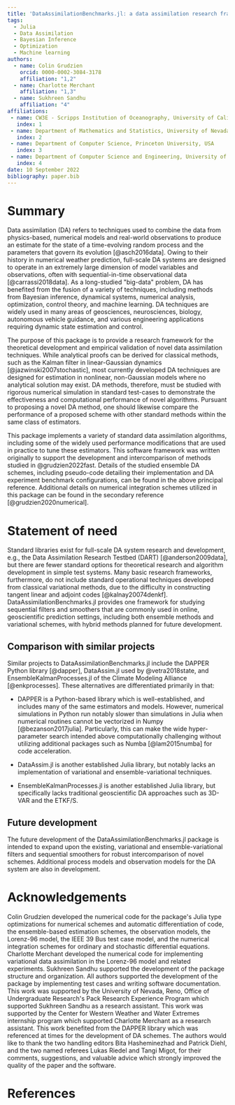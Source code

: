 ```yaml
---
title: 'DataAssimilationBenchmarks.jl: a data assimilation research framework.'
tags:
  - Julia
  - Data Assimilation
  - Bayesian Inference
  - Optimization
  - Machine learning
authors:
  - name: Colin Grudzien
    orcid: 0000-0002-3084-3178
    affiliation: "1,2"
  - name: Charlotte Merchant
    affiliation: "1,3"
  - name: Sukhreen Sandhu 
    affiliation: "4"
affiliations:
 - name: CW3E - Scripps Institution of Oceanography, University of California, San Diego, USA
   index: 1
 - name: Department of Mathematics and Statistics, University of Nevada, Reno, USA
   index: 2
 - name: Department of Computer Science, Princeton University, USA
   index: 3
 - name: Department of Computer Science and Engineering, University of Nevada, Reno, USA
   index: 4
date: 10 September 2022
bibliography: paper.bib
---
```


# Summary

Data assimilation (DA) refers to techniques used to combine the data from physics-based,
numerical models and real-world observations to produce an estimate for the state of a
time-evolving random process and the parameters that govern its evolution [@asch2016data]. 
Owing to their history in numerical weather prediction, full-scale DA systems are designed
to operate in an extremely large dimension of model variables and observations, often with
sequential-in-time observational data [@carrassi2018data]. As a long-studied "big-data"
problem, DA has benefited from the fusion of a variety of techniques, including methods
from Bayesian inference, dynamical systems, numerical analysis, optimization, control
theory, and machine learning. DA techniques are widely used in many
areas of geosciences, neurosciences, biology, autonomous vehicle guidance, and various
engineering applications requiring dynamic state estimation and control.

The purpose of this package is to provide a research framework for the theoretical
development and empirical validation of novel data assimilation techniques.
While analytical proofs can be derived for classical methods, such as the Kalman filter
in linear-Gaussian dynamics [@jazwinski2007stochastic], most currently developed DA
techniques are designed for estimation in nonlinear, non-Gaussian models where no
analytical solution may exist.  DA methods,
therefore, must be studied with rigorous numerical simulation in standard test-cases
to demonstrate the effectiveness and computational performance of novel algorithms.
Pursuant to proposing a novel DA method, one should likewise compare the performance
of a proposed scheme with other standard methods within the same class of estimators.

This package implements a variety of standard data assimilation algorithms,
including some of the widely used performance modifications that are used in
practice to tune these estimators. This software framework was written originally
to support the development and intercomparison of methods studied in @grudzien2022fast.
Details of the studied ensemble DA schemes, including pseudo-code detailing
their implementation and DA experiment benchmark configurations, can be found in
the above principal reference.  Additional details on numerical integration schemes
utilized in this package can be found in the secondary reference [@grudzien2020numerical].

# Statement of need

Standard libraries exist for full-scale DA system research and development, e.g.,
the Data Assimilation Research Testbed (DART) [@anderson2009data], but
there are fewer standard options for theoretical research and algorithm development in
simple test systems. Many basic research frameworks, furthermore, do not include
standard operational techniques developed from classical variational methods,
due to the difficulty in constructing tangent linear and adjoint codes [@kalnay20074denkf].
DataAssimilationBenchmarks.jl provides one framework for studying sequential filters
and smoothers that are commonly used in online, geoscientific prediction settings,
including both ensemble methods and variational schemes, with hybrid methods planned for
future development.

## Comparison with similar projects

Similar projects to DataAssimilationBenchmarks.jl include the DAPPER Python library
[@dapper], DataAssim.jl used by @vetra2018state, and
EnsembleKalmanProcesses.jl of the Climate Modeling Alliance [@enkprocesses].
These alternatives are differentiated primarily in that:

  * DAPPER is a Python-based library which is well-established, and includes many of the same
	estimators and models. However, numerical simulations in Python run notably slower than
	simulations in Julia when numerical routines cannot be vectorized in Numpy
	[@bezanson2017julia]. Particularly, this can make the wide hyper-parameter search
	intended above computationally challenging without utilizing additional packages such
	as Numba [@lam2015numba] for code acceleration.
	
  * DataAssim.jl is another established Julia library, but notably lacks an implementation
	of variational and ensemble-variational techniques.
	
  * EnsembleKalmanProcesses.jl is another established Julia library, but specifically lacks
	traditional geoscientific DA approaches such as 3D-VAR and the ETKF/S.

## Future development 

The future development of the DataAssimilationBenchmarks.jl package is intended to expand
upon the existing, variational and ensemble-variational filters and sequential smoothers for
robust intercomparison of novel schemes.  Additional process models and observation models 
for the DA system are also in development.

# Acknowledgements

Colin Grudzien developed the numerical code for the package's Julia type optimizations for
numerical schemes and automatic differentiation of code, the
ensemble-based estimation schemes, the observation models, the Lorenz-96 model, the IEEE 39
Bus test case model, and the numerical integration schemes for ordinary and stochastic
differential equations.  Charlotte Merchant developed the numerical code for implementing
variational data assimilation in the Lorenz-96 model and related experiments. Sukhreen
Sandhu supported the development of the package structure and organization.
All authors supported the development of the package by implementing test cases and writing
software documentation.
This work was supported by the University of Nevada, Reno, Office of Undergraduate Research's
Pack Research Experience Program which supported Sukhreen Sandhu as a research assistant.
This work was supported by the Center for Western Weather and Water Extremes internship
program which supported Charlotte Merchant as a research assistant.
This work benefited from the DAPPER library which was referenced at times for the development
of DA schemes.  The authors would like to thank the two handling editors Bita Hasheminezhad
and Patrick Diehl, and the two named referees Lukas Riedel and Tangi Migot, for their comments,
suggestions, and valuable advice which strongly improved the quality of the paper and
the software.

# References
